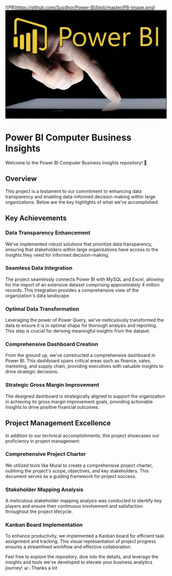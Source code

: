 ![PB]https://github.com/Susdhor/Power-BI/blob/master/PB-Image.png)
![PB](../PB-Image.png)
# Power BI Computer Business Insights

Welcome to the Power BI Computer Business Insights repository! 🚀

## Overview

This project is a testament to our commitment to enhancing data transparency and enabling data-informed decision-making within large organizations. Below are the key highlights of what we've accomplished:

## Key Achievements

### Data Transparency Enhancement

We've implemented robust solutions that prioritize data transparency, ensuring that stakeholders within large organizations have access to the insights they need for informed decision-making.

### Seamless Data Integration

The project seamlessly connects Power BI with MySQL and Excel, allowing for the import of an extensive dataset comprising approximately 4 million records. This integration provides a comprehensive view of the organization's data landscape.

### Optimal Data Transformation

Leveraging the power of Power Query, we've meticulously transformed the data to ensure it is in optimal shape for thorough analysis and reporting. This step is crucial for deriving meaningful insights from the dataset.

### Comprehensive Dashboard Creation

From the ground up, we've constructed a comprehensive dashboard in Power BI. This dashboard spans critical areas such as finance, sales, marketing, and supply chain, providing executives with valuable insights to drive strategic decisions.

### Strategic Gross Margin Improvement

The designed dashboard is strategically aligned to support the organization in achieving its gross margin improvement goals, providing actionable insights to drive positive financial outcomes.

## Project Management Excellence

In addition to our technical accomplishments, this project showcases our proficiency in project management:

### Comprehensive Project Charter

We utilized tools like Mural to create a comprehensive project charter, outlining the project's scope, objectives, and key stakeholders. This document serves as a guiding framework for project success.

### Stakeholder Mapping Analysis

A meticulous stakeholder mapping analysis was conducted to identify key players and ensure their continuous involvement and satisfaction throughout the project lifecycle.

### Kanban Board Implementation

To enhance productivity, we implemented a Kanban board for efficient task assignment and tracking. This visual representation of project progress ensures a streamlined workflow and effective collaboration.

Feel free to explore the repository, dive into the details, and leverage the insights and tools we've developed to elevate your business analytics journey! 📊💡Thanks a lot
